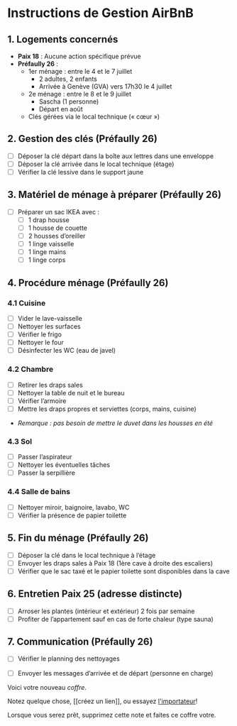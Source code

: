 
# Instructions de Gestion AirBnB

## 1. Logements concernés
- **Paix 18** : Aucune action spécifique prévue  
- **Préfaully 26** :  
  - 1er ménage : entre le 4 et le 7 juillet  
    - 2 adultes, 2 enfants  
    - Arrivée à Genève (GVA) vers 17h30 le 4 juillet  
  - 2e ménage : entre le 8 et le 9 juillet  
    - Sascha (1 personne)  
    - Départ en août  
  - Clés gérées via le local technique (« cœur »)

## 2. Gestion des clés (Préfaully 26)
- [ ] Déposer la clé départ dans la boîte aux lettres dans une enveloppe  
- [ ] Déposer la clé arrivée dans le local technique (étage)  
- [ ] Vérifier la clé lessive dans le support jaune

## 3. Matériel de ménage à préparer (Préfaully 26)
- [ ] Préparer un sac IKEA avec :  
  - [ ] 1 drap housse  
  - [ ] 1 housse de couette  
  - [ ] 2 housses d’oreiller  
  - [ ] 1 linge vaisselle  
  - [ ] 1 linge mains  
  - [ ] 1 linge corps

## 4. Procédure ménage (Préfaully 26)

### 4.1 Cuisine
- [ ] Vider le lave-vaisselle  
- [ ] Nettoyer les surfaces  
- [ ] Vérifier le frigo  
- [ ] Nettoyer le four  
- [ ] Désinfecter les WC (eau de javel)

### 4.2 Chambre
- [ ] Retirer les draps sales  
- [ ] Nettoyer la table de nuit et le bureau  
- [ ] Vérifier l’armoire  
- [ ] Mettre les draps propres et serviettes (corps, mains, cuisine)  
- *Remarque : pas besoin de mettre le duvet dans les housses en été*

### 4.3 Sol
- [ ] Passer l’aspirateur  
- [ ] Nettoyer les éventuelles tâches  
- [ ] Passer la serpillière

### 4.4 Salle de bains
- [ ] Nettoyer miroir, baignoire, lavabo, WC  
- [ ] Vérifier la présence de papier toilette

## 5. Fin du ménage (Préfaully 26)
- [ ] Déposer la clé dans le local technique à l’étage  
- [ ] Envoyer les draps sales à Paix 18 (1ère cave à droite des escaliers)  
- [ ] Vérifier que le sac taxé et le papier toilette sont disponibles dans la cave

## 6. Entretien Paix 25 (adresse distincte)
- [ ] Arroser les plantes (intérieur et extérieur) 2 fois par semaine  
- [ ] Profiter de l’appartement sauf en cas de forte chaleur (type sauna)

## 7. Communication (Préfaully 26)
- [ ] Vérifier le planning des nettoyages  
- [ ] Envoyer les messages d’arrivée et de départ (personne en charge)


Voici votre nouveau *coffre*.

Notez quelque chose, [[créez un lien]], ou essayez [l'importateur](https://help.obsidian.md/Plugins/Importer)!

Lorsque vous serez prêt, supprimez cette note et faites ce coffre votre.
